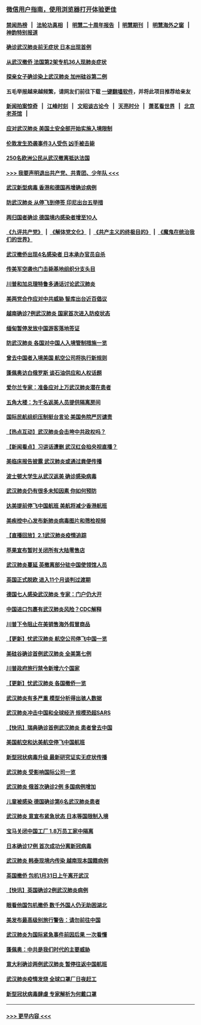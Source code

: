 ### [微信用户指南，使用浏览器打开体验更佳](https://github.com/gfw-breaker/banned-news1/blob/master/indexes/wechat-guide.md?t=0)
#### [禁闻热榜](热点新闻.md?t=0)  &nbsp;&nbsp;|&nbsp;&nbsp; [法轮功真相](https://github.com/gfw-breaker/truth/blob/master/README.md?t=0) &nbsp;&nbsp;|&nbsp;&nbsp; [明慧二十周年报告](https://github.com/gfw-breaker/mh-reports/blob/master/README.md?t=0) &nbsp;&nbsp;|&nbsp;&nbsp;[明慧期刊](https://github.com/gfw-breaker/mh-qikan) &nbsp;&nbsp;|&nbsp;&nbsp; [明慧海外之窗](https://github.com/gfw-breaker/mh-news/blob/master/README.md?t=0) &nbsp;&nbsp;|&nbsp;&nbsp; [神韵特别报道](https://github.com/gfw-breaker/mh-news/blob/master/shenyun.md?t=0)
#### [确诊武汉肺炎前无症状 日本出现首例](../pages/nsc418/n11841567.md?t=02032155) 
#### [从武汉撤侨 法国第2架专机36人现肺炎症状](../pages/nsc418/n11841382.md?t=02032155) 
#### [探亲女子确诊染上武汉肺炎 加州硅谷第二例](../pages/nsc418/n11839784.md?t=02032155) 
#### 五毛举报越来越频繁，请网友们前往下载 [一键翻墙软件](https://github.com/gfw-breaker/ssr-accounts)，并将此项目推荐给亲友
#### [新闻拍案惊奇](https://github.com/gfw-breaker/banned-news1/blob/master/pages/link4.md) &nbsp;&nbsp;|&nbsp;&nbsp; [江峰时刻](https://github.com/gfw-breaker/banned-news1/blob/master/pages/link4.md) &nbsp;&nbsp;|&nbsp;&nbsp; [文昭谈古论今](https://github.com/gfw-breaker/banned-news1/blob/master/pages/link4.md) &nbsp;&nbsp;|&nbsp;&nbsp; [天亮时分](https://github.com/gfw-breaker/banned-news1/blob/master/pages/link4.md) &nbsp;&nbsp;|&nbsp;&nbsp; [萧茗看世界](https://github.com/gfw-breaker/banned-news1/blob/master/pages/link4.md) &nbsp;&nbsp;|&nbsp;&nbsp; [北京老茶馆](https://github.com/gfw-breaker/banned-news1/blob/master/pages/link4.md) &nbsp;&nbsp;|&nbsp;&nbsp; 
#### [应对武汉肺炎 美国土安全部开始实施入境限制](../pages/nsc418/n11839729.md?t=02032155) 
#### [伦敦发生恐袭事件3人受伤 凶手被击毙](../pages/nsc418/n11839442.md?t=02032155) 
#### [250名欧洲公民从武汉撤离抵达法国](../pages/nsc418/n11839438.md?t=02032155) 
#### [>>> 我要声明退出共产党、共青团、少年队 <<<](https://github.com/begood0513/goodnews/blob/master/quit/letter.md) 
#### [武汉新型病毒 香港和德国再增确诊病例](../pages/nsc418/n11839381.md?t=02032155) 
#### [防武汉肺炎 从停飞到停签 印尼出台五举措](../pages/nsc418/n11839282.md?t=02032155) 
#### [两归国者确诊 德国境内感染者增至10人](../pages/nsc418/n11839164.md?t=02032155) 
#### [《九评共产党》](https://github.com/begood0513/9ping.md/blob/master/README.md) &nbsp;|&nbsp; [《解体党文化》](../../../../jtdwh.md/blob/master/README.md)  &nbsp;|&nbsp; [《共产主义的终极目的》](../../../../gczydzjmd.md/blob/master/README.md) &nbsp;|&nbsp; [《魔鬼在统治我们的世界》](../../../../mgztzwmdsj.md/blob/master/README.md) 
#### [武汉撤侨出现4名感染者 日本承办官员自杀](../pages/nsc418/n11839044.md?t=02032155) 
#### [传美军空袭也门击毙基地组织分支头目](../pages/nsc418/n11839210.md?t=02032155) 
#### [川普和加总理特鲁多通话讨论武汉肺炎](../pages/nsc418/n11839128.md?t=02032155) 
#### [美两党合作应对中共威胁 智库出台近百倡议](../pages/nsc418/n11838437.md?t=02032155) 
#### [越南确诊7例武汉肺炎 国家首次进入防疫状态](../pages/nsc418/n11838860.md?t=02032155) 
#### [缅甸暂停发放中国游客落地签证](../pages/nsc418/n11838730.md?t=02032155) 
#### [防武汉肺炎 各国对中国人入境管制措施一览](../pages/nsc418/n11838726.md?t=02032155) 
#### [曾去中国者入境美国 航空公司将执行新规则](../pages/nsc418/n11838375.md?t=02032155) 
#### [蓬佩奥访白俄罗斯 谈石油供应和人权话题](../pages/nsc418/n11838242.md?t=02032155) 
#### [爱尔兰专家：准备应对上万武汉肺炎潜在患者](../pages/nsc418/n11837978.md?t=02032155) 
#### [五角大楼：为千名返美人员提供隔离房间](../pages/nsc418/n11837831.md?t=02032155) 
#### [国际民航组织压制挺台言论 美国务院严厉谴责](../pages/nsc418/n11837791.md?t=02032155) 
#### [【热点互动】武汉肺炎会击垮中共政权吗？](../pages/nsc418/n11837779.md?t=02032155) 
#### [【新闻看点】习讲话遭删 武汉红会掐央视直播？](../pages/nsc418/n11837573.md?t=02032155) 
#### [美临床报告披露 武汉肺炎或通过粪便传播](../pages/nsc418/n11837626.md?t=02032155) 
#### [波士顿大学生从武汉返美 确诊感染病毒](../pages/nsc418/n11837580.md?t=02032155) 
#### [武汉肺炎仍有很多未知因素 你如何预防](../pages/nsc418/n11837666.md?t=02032155) 
#### [达美提前停飞中国航班 美航将减少香港航班](../pages/nsc418/n11837649.md?t=02032155) 
#### [美疾控中心发布新肺炎病毒图片和筛检视频](../pages/nsc418/n11837491.md?t=02032155) 
#### [【直播回放】2.1武汉肺炎疫情追踪](../pages/nsc418/n11837232.md?t=02032155) 
#### [苹果宣布暂时关闭所有大陆零售店](../pages/nsc418/n11837097.md?t=02032155) 
#### [武汉肺炎蔓延 英撤离部分驻中国使领馆人员](../pages/nsc418/n11837061.md?t=02032155) 
#### [英国正式脱欧 进入11个月谈判过渡期](../pages/nsc418/n11836911.md?t=02032155) 
#### [德国七人感染武汉肺炎 专家：门户仍大开](../pages/nsc418/n11836344.md?t=02032155) 
#### [中国进口包裹有武汉肺炎风险？CDC解释](../pages/nsc418/n11836321.md?t=02032155) 
#### [川普下令阻止在美销售海外假冒商品](../pages/nsc418/n11836261.md?t=02032155) 
#### [【更新】忧武汉肺炎 航空公司停飞中国一览](../pages/nsc418/n11835931.md?t=02032155) 
#### [美硅谷确诊首例武汉肺炎 全美第七例](../pages/nsc418/n11836093.md?t=02032155) 
#### [川普政府旅行禁令新增六个国家](../pages/nsc418/n11836083.md?t=02032155) 
#### [【更新】忧武汉肺炎 各国撤侨一览](../pages/nsc418/n11835673.md?t=02032155) 
#### [武汉肺炎有多严重 模型分析得出骇人数据](../pages/nsc418/n11835829.md?t=02032155) 
#### [武汉肺炎冲击中国和全球经济 规模恐超SARS](../pages/nsc418/n11835652.md?t=02032155) 
#### [【快讯】瑞典确诊首例武汉肺炎 患者曾去中国](../pages/nsc418/n11835675.md?t=02032155) 
#### [美国航空和达美航空停飞中国航班](../pages/nsc418/n11835567.md?t=02032155) 
#### [新型冠状病毒升级 最新研究证实无症状传播](../pages/nsc418/n11835589.md?t=02032155) 
#### [武汉肺炎 受影响国际公司一览](../pages/nsc418/n11835538.md?t=02032155) 
#### [武汉肺炎 俄首次确诊2例 多国病例增加](../pages/nsc418/n11835295.md?t=02032155) 
#### [儿童被感染 德国确诊第6名武汉肺炎患者](../pages/nsc418/n11835338.md?t=02032155) 
#### [武汉肺炎 意宣布紧急状态 日本等国限制入境](../pages/nsc418/n11835062.md?t=02032155) 
#### [宝马关闭中国工厂 1.8万员工家中隔离](../pages/nsc418/n11835128.md?t=02032155) 
#### [日本确诊17例 首次成功分离新冠病毒](../pages/nsc418/n11834975.md?t=02032155) 
#### [武汉肺炎 韩泰现境内传染 越南现本国籍病例](../pages/nsc418/n11834857.md?t=02032155) 
#### [英国撤侨 包机1月31日上午离开武汉](../pages/nsc418/n11834808.md?t=02032155) 
#### [【快讯】英国确诊2例武汉肺炎病例](../pages/nsc418/n11834824.md?t=02032155) 
#### [眼看他国包机撤侨 数千外国人仍无助困湖北](../pages/nsc418/n11834010.md?t=02032155) 
#### [美发布最高级别旅行警告：请勿前往中国](../pages/nsc418/n11834038.md?t=02032155) 
#### [武汉肺炎为国际紧急事件前因后果 一次看懂](../pages/nsc418/n11833893.md?t=02032155) 
#### [蓬佩奥：中共是我们时代的主要威胁](../pages/nsc418/n11833434.md?t=02032155) 
#### [意大利确诊两例武汉肺炎 暂停往返中国航班](../pages/nsc418/n11833483.md?t=02032155) 
#### [武汉肺炎疫情发烧 全球口罩厂日夜赶工](../pages/nsc418/n11833528.md?t=02032155) 
#### [新型冠状病毒肆虐 专家解析为何戴口罩](../pages/nsc418/n11833332.md?t=02032155) 

----
#### [ >>> 更早内容 <<< ](../indexes/nsc418-earlier.md)
